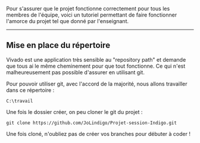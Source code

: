 Pour s'assurer que le projet fonctionne correctement pour tous les membres de l'équipe, voici un tutoriel permettant de faire fonctionner l'amorce du projet tel que donné par l'enseignant.

---
## Mise en place du répertoire

Vivado est une application très sensible au "repository path" et demande que tous ai le même cheminement pour que tout fonctionne. Ce qui n'est malheureusement pas possible d'assurer en utilisant git.

Pour pouvoir utiliser git, avec l'accord de la majorité, nous allons travailler dans ce répertoire :
```
C:\travail
```

Une fois le dossier créer, on peu cloner le git du projet :

```
git clone https://github.com/JoLindigo/Projet-session-Indigo.git
```

Une fois cloné, n'oubliez pas de créer vos branches pour débuter à coder !


